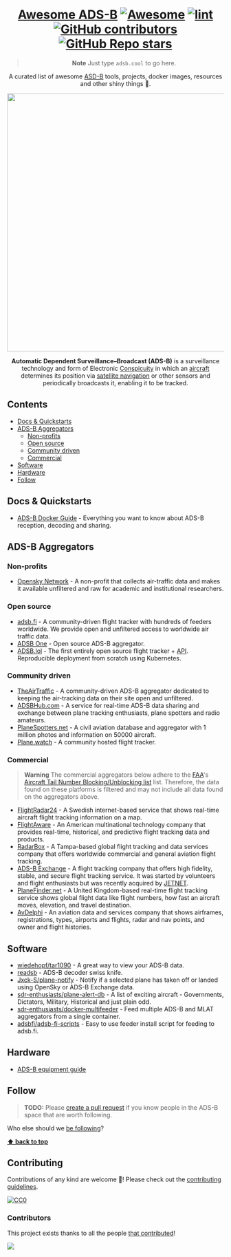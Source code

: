 <!--lint disable awesome-git-repo-age-->

<!-- GITHUB LOGO PLACEHOLDER -->

<div align="center">

<!-- title -->

<!--lint ignore double-link-->

# <a style="color: inherit" href="https://github.com/rickstaa/awesome-adsb">Awesome ADS-B</a> [![Awesome](https://awesome.re/badge.svg)](https://awesome.re) [![lint](https://github.com/rickstaa/awesome-adsb/actions/workflows/lint.yaml/badge.svg)](https://github.com/rickstaa/awesome-adsb/actions/workflows/lint.yaml) [![GitHub contributors](https://img.shields.io/github/contributors/rickstaa/awesome-adsb?color=geen)](https://github.com/rickstaa/awesome-adsb/graphs/contributors) [![GitHub Repo stars](https://img.shields.io/github/stars/rickstaa/awesome-adsb)](https://github.com/rickstaa/awesome-adsb/stargazers) <!-- omit in toc -->

> **Note**
> Just type `adsb.cool` to go here.

<!-- subtitle -->

A curated list of awesome [ASD-B](https://en.wikipedia.org/wiki/Automatic_Dependent_Surveillance%E2%80%93Broadcast) tools, projects, docker images, resources and other shiny things 📡.

<!-- image -->

<a href="https://www.sportys.com/blog/ads-b-101-what-you-need-know" target="_blank" rel="noopener noreferrer">
  <img width="600" src="https://www.sportys.com//media/wysiwyg/blog/13_-_Navigating_and_Automation_in_the_21st_Century.png" />
</a>

<!-- description -->

**Automatic Dependent Surveillance–Broadcast (ADS-B)** is a surveillance technology and form of Electronic [Conspicuity](https://en.wikipedia.org/wiki/Airborne_collision_avoidance_system#Aircraft_collision_avoidance) in which an [aircraft](https://en.wikipedia.org/wiki/Aircraft) determines its position via [satellite navigation](https://en.wikipedia.org/wiki/Satellite_navigation) or other sensors and periodically broadcasts it, enabling it to be tracked.

</div>

<!-- TOC -->

## Contents

- [Docs \& Quickstarts](#docs--quickstarts)
- [ADS-B Aggregators](#ads-b-aggregators)
  - [Non-profits](#non-profits)
  - [Open source](#open-source)
  - [Community driven](#community-driven)
  - [Commercial](#commercial)
- [Software](#software)
- [Hardware](#hardware)
- [Follow](#follow)

<!-- CONTENT -->

## Docs & Quickstarts

<!-- List ADS-B documentation and quickstarter guides -->

- [ADS-B Docker Guide](https://sdr-enthusiasts.gitbook.io/ads-b/) - Everything you want to know about ADS-B reception, decoding and sharing.

## ADS-B Aggregators

<!-- List ADS-B aggregators. -->

### Non-profits

<!-- List non-profit ADS-B aggregators. -->

- [Opensky Network](https://opensky-network.org) - A non-profit that collects air-traffic data and makes it available unfiltered and raw for academic and institutional researchers.

### Open source

<!-- List open source ADS-B aggregators. -->

- [adsb.fi](https://adsb.fi) - A community-driven flight tracker with hundreds of feeders worldwide. We provide open and unfiltered access to worldwide air traffic data.
- [ADSB One](https://adsb.one) - Open source ADS-B aggregator.
- [ADSB.lol](https://adsb.lol) - The first entirely open source flight tracker + [API](https://api.adsb.lol/). Reproducible deployment from scratch using Kubernetes.

### Community driven

<!-- List community driven ADS-B aggregators. -->

- [TheAirTraffic](https://theairtraffic.com) - A community-driven ADS-B aggregator dedicated to keeping the air-tracking data on their site open and unfiltered.
- [ADSBHub.com](https://www.adsbhub.org) - A service for real-time ADS-B data sharing and exchange between plane tracking enthusiasts, plane spotters and radio amateurs.
- [PlaneSpotters.net](https://www.planespotters.net) - A civil aviation database and aggregator with 1 million photos and information on 50000 aircraft.
- [Plane.watch](https://plane.watch) - A community hosted flight tracker.

### Commercial

<!-- List commercial ADS-B aggregators. -->

> **Warning**
> The commercial aggregators below adhere to the [FAA](https://www.faa.gov/)'s [Aircraft Tail Number Blocking/Unblocking list](https://www.faa.gov/pilots/ladd/request) list. Therefore, the data found on these platforms is filtered and may not include all data found on the aggregators above.

- [FlightRadar24](https://www.flightradar24.com) - A Swedish internet-based service that shows real-time aircraft flight tracking information on a map.
- [FlightAware](https://flightaware.com) - An American multinational technology company that provides real-time, historical, and predictive flight tracking data and products.
- [RadarBox](https://www.radarbox.com) - A Tampa-based global flight tracking and data services company that offers worldwide commercial and general aviation flight tracking.
- [ADS-B Exchange](https://www.adsbexchange.com/) - A flight tracking company that offers high fidelity, stable, and secure flight tracking service. It was started by volunteers and flight enthusiasts but was recently acquired by [JETNET](https://www.jetnet.com/).
- [PlaneFinder.net](https://planefinder.net) - A United Kingdom-based real-time flight tracking service shows global flight data like flight numbers, how fast an aircraft moves, elevation, and travel destination.
- [AvDelphi](https://www.avdelphi.com) - An aviation data and services company that shows airframes, registrations, types, airports and flights, radar and nav points, and owner and flight histories.

## Software

<!-- list ADS-B software, apps and docker containers. -->

- [wiedehopf/tar1090](https://github.com/wiedehopf/tar1090) - A great way to view your ADS-B data.
- [readsb](https://github.com/wiedehopf/readsb) - ADS-B decoder swiss knife.
- [Jxck-S/plane-notify](https://github.com/Jxck-S/plane-notify) - Notify if a selected plane has taken off or landed using OpenSky or ADS-B Exchange data.
- [sdr-enthusiasts/plane-alert-db](https://github.com/sdr-enthusiasts/plane-alert-db) - A list of exciting aircraft - Governments, Dictators, Military, Historical and just plain odd.
- [sdr-enthusiasts/docker-multifeeder](https://github.com/sdr-enthusiasts/docker-multifeeder) - Feed multiple ADS-B and MLAT aggregators from a single container.
- [adsbfi/adsb-fi-scripts](https://github.com/adsbfi/adsb-fi-scripts) - Easy to use feeder install script for feeding to adsb.fi.

## Hardware

<!-- List ADS-B hardware resources. -->

- [ADS-B equipment guide](https://sdr-enthusiasts.gitbook.io/ads-b/intro/equipment-needed)

## Follow

<!-- List people worth following on social sites (Twitter, LinkedIn, GitHub, YouTube etc.) -->

<!--lint ignore double-link-->

> **TODO:**
> Please [create a pull request](https://github.com/rickstaa/awesome-adsb/pulls) if you know people in the ADS-B space that are worth following.

Who else should we [be following](https://github.com/rickstaa/awesome-adsb/issues/new?assignees=&labels=&template=suggestion.yaml)?

<!-- END CONTENT -->

**[⬆ back to top](#contents)**

<!-- REPO INFO -->

## Contributing

Contributions of any kind are welcome 💙! Please check out the [contributing guidelines](contributing.md).

[![CC0](https://i.creativecommons.org/p/zero/1.0/88x31.png)](https://creativecommons.org/publicdomain/zero/1.0/)

### Contributors

<!--lint ignore double-link-->

This project exists thanks to all the people [that contributed](https://github.com/rickstaa/awesome-adsb/graphs/contributors)!

<!--lint ignore double-link-->
<a href="https://github.com/rickstaa/awesome-adsb/graphs/contributors">
  <img src="https://contrib.rocks/image?repo=rickstaa/awesome-adsb" />
</a>
